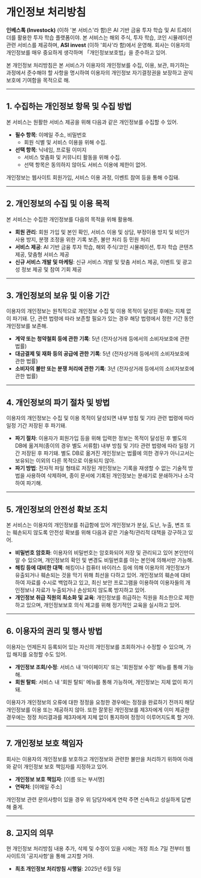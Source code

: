 # 개인정보 처리방침

**인베스톡 (Investock)** (이하 '본 서비스'라 함)은 AI 기반 금융 투자 학습 및 AI 트레이더를 활용한 투자 학습 플랫폼이야. 본 서비스는 해외 주식, 투자 학습, 코인 시뮬레이션 관련 서비스를 제공하며, **ASI invest** (이하 '회사'라 함)에서 운영해. 회사는 이용자의 개인정보를 매우 중요하게 생각하며 「개인정보보호법」을 준수하고 있어.

본 개인정보 처리방침은 본 서비스가 이용자의 개인정보를 수집, 이용, 보관, 파기하는 과정에서 준수해야 할 사항을 명시하여 이용자의 개인정보 자기결정권을 보장하고 권익 보호에 기여함을 목적으로 해.

---

## 1. 수집하는 개인정보 항목 및 수집 방법

본 서비스는 원활한 서비스 제공을 위해 다음과 같은 개인정보를 수집할 수 있어.

* **필수 항목**: 이메일 주소, 비밀번호
    * 회원 식별 및 서비스 이용을 위해 수집.
* **선택 항목**: 닉네임, 프로필 이미지
    * 서비스 맞춤화 및 커뮤니티 활동을 위해 수집.
    * 선택 항목은 동의하지 않아도 서비스 이용에 제한이 없어.

개인정보는 웹사이트 회원가입, 서비스 이용 과정, 이벤트 참여 등을 통해 수집돼.

---

## 2. 개인정보의 수집 및 이용 목적

본 서비스는 수집한 개인정보를 다음의 목적을 위해 활용해.

* **회원 관리**: 회원 가입 및 본인 확인, 서비스 이용 및 상담, 부정이용 방지 및 비인가 사용 방지, 분쟁 조정을 위한 기록 보존, 불만 처리 등 민원 처리
* **서비스 제공**: AI 기반 금융 투자 학습, 해외 주식/코인 시뮬레이션, 투자 학습 콘텐츠 제공, 맞춤형 서비스 제공
* **신규 서비스 개발 및 마케팅**: 신규 서비스 개발 및 맞춤 서비스 제공, 이벤트 및 광고성 정보 제공 및 참여 기회 제공

---

## 3. 개인정보의 보유 및 이용 기간

이용자의 개인정보는 원칙적으로 개인정보 수집 및 이용 목적이 달성된 후에는 지체 없이 파기돼. 단, 관련 법령에 따라 보존할 필요가 있는 경우 해당 법령에서 정한 기간 동안 개인정보를 보존해.

* **계약 또는 청약철회 등에 관한 기록**: 5년 (전자상거래 등에서의 소비자보호에 관한 법률)
* **대금결제 및 재화 등의 공급에 관한 기록**: 5년 (전자상거래 등에서의 소비자보호에 관한 법률)
* **소비자의 불만 또는 분쟁 처리에 관한 기록**: 3년 (전자상거래 등에서의 소비자보호에 관한 법률)

---

## 4. 개인정보의 파기 절차 및 방법

이용자의 개인정보는 수집 및 이용 목적이 달성되면 내부 방침 및 기타 관련 법령에 따라 일정 기간 저장된 후 파기돼.

* **파기 절차**: 이용자가 회원가입 등을 위해 입력한 정보는 목적이 달성된 후 별도의 DB에 옮겨져(종이의 경우 별도 서류함) 내부 방침 및 기타 관련 법령에 따라 일정 기간 저장된 후 파기돼. 별도 DB로 옮겨진 개인정보는 법률에 의한 경우가 아니고서는 보유되는 이외의 다른 목적으로 이용되지 않아.
* **파기 방법**: 전자적 파일 형태로 저장된 개인정보는 기록을 재생할 수 없는 기술적 방법을 사용하여 삭제하며, 종이 문서에 기록된 개인정보는 분쇄기로 분쇄하거나 소각하여 파기해.

---

## 5. 개인정보의 안전성 확보 조치

본 서비스는 이용자의 개인정보를 취급함에 있어 개인정보가 분실, 도난, 누출, 변조 또는 훼손되지 않도록 안전성 확보를 위해 다음과 같은 기술적/관리적 대책을 강구하고 있어.

* **비밀번호 암호화**: 이용자의 비밀번호는 암호화되어 저장 및 관리되고 있어 본인만이 알 수 있으며, 개인정보의 확인 및 변경도 비밀번호를 아는 본인에 의해서만 가능해.
* **해킹 등에 대비한 대책**: 해킹이나 컴퓨터 바이러스 등에 의해 이용자의 개인정보가 유출되거나 훼손되는 것을 막기 위해 최선을 다하고 있어. 개인정보의 훼손에 대비하여 자료를 수시로 백업하고 있고, 최신 보안 프로그램을 이용하여 이용자들의 개인정보나 자료가 누출되거나 손상되지 않도록 방지하고 있어.
* **개인정보 취급 직원의 최소화 및 교육**: 개인정보를 취급하는 직원을 최소한으로 제한하고 있으며, 개인정보보호 의식 제고를 위해 정기적인 교육을 실시하고 있어.

---

## 6. 이용자의 권리 및 행사 방법

이용자는 언제든지 등록되어 있는 자신의 개인정보를 조회하거나 수정할 수 있으며, 가입 해지를 요청할 수도 있어.

* **개인정보 조회/수정**: 서비스 내 '마이페이지' 또는 '회원정보 수정' 메뉴를 통해 가능해.
* **회원 탈퇴**: 서비스 내 '회원 탈퇴' 메뉴를 통해 가능하며, 개인정보는 지체 없이 파기돼.

이용자가 개인정보의 오류에 대한 정정을 요청한 경우에는 정정을 완료하기 전까지 해당 개인정보를 이용 또는 제공하지 않아. 또한 잘못된 개인정보를 제3자에게 이미 제공한 경우에는 정정 처리결과를 제3자에게 지체 없이 통지하여 정정이 이루어지도록 할 거야.

---

## 7. 개인정보 보호 책임자

회사는 이용자의 개인정보를 보호하고 개인정보와 관련한 불만을 처리하기 위하여 아래와 같이 개인정보 보호 책임자를 지정하고 있어.

* **개인정보 보호 책임자**: [이름 또는 부서명]
* **연락처**: [이메일 주소]

개인정보 관련 문의사항이 있을 경우 위 담당자에게 연락 주면 신속하고 성실하게 답변해 줄게.

---

## 8. 고지의 의무

현 개인정보 처리방침 내용 추가, 삭제 및 수정이 있을 시에는 개정 최소 7일 전부터 웹사이트의 '공지사항'을 통해 고지할 거야.

* **최초 개인정보 처리방침 시행일**: 2025년 6월 5일
